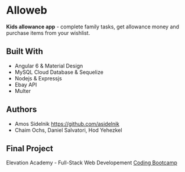 # Alloweb

**Kids allowance app** - complete family tasks, get allowance money and purchase items from your wishlist.

## Built With

- Angular 6 & Material Design
- MySQL Cloud Database & Sequelize
- Nodejs & Expressjs
- Ebay API
- Multer

## Authors
- Amos Sidelnik
https://github.com/asidelnik
- Chaim Ochs, Daniel Salvatori, Hod Yehezkel

## Final Project
Elevation Academy - Full-Stack Web Developement [Coding Bootcamp](https://en.elevation.academy/course/coding-bootcamp/)
